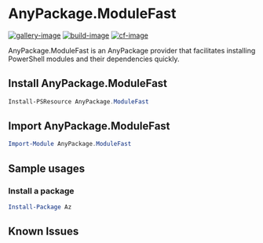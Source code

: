 # AnyPackage.ModuleFast

[![gallery-image]][gallery-site]
[![build-image]][build-site]
[![cf-image]][cf-site]

[gallery-image]: https://img.shields.io/powershellgallery/dt/AnyPackage.ModuleFast?logo=powershell
[build-image]: https://img.shields.io/github/actions/workflow/status/anypackage/anypackage/ci.yml
[cf-image]: https://img.shields.io/codefactor/grade/github/anypackage/modulefast
[gallery-site]: https://www.powershellgallery.com/packages/AnyPackage.ModuleFast
[build-site]: https://github.com/anypackage/modulefast/actions/workflows/ci.yml
[cf-site]: https://www.codefactor.io/repository/github/anypackage/modulefast

AnyPackage.ModuleFast is an AnyPackage provider that facilitates installing
PowerShell modules and their dependencies quickly.

## Install AnyPackage.ModuleFast

```powershell
Install-PSResource AnyPackage.ModuleFast
```

## Import AnyPackage.ModuleFast

```powershell
Import-Module AnyPackage.ModuleFast
```

## Sample usages

### Install a package

```powershell
Install-Package Az
```

## Known Issues
